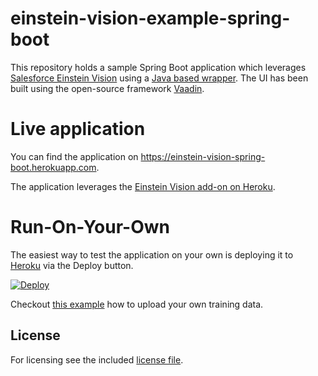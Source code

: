 # einstein-vision-example-spring-boot

This repository holds a sample Spring Boot application which leverages [Salesforce Einstein Vision](https://metamind.readme.io/) using a [Java based wrapper](https://github.com/muenzpraeger/salesforce-einstein-vision-java). The UI has been built using the open-source framework [Vaadin](https://vaadin.com/home).

# Live application

You can find the application on https://einstein-vision-spring-boot.herokuapp.com.

The application leverages the [Einstein Vision add-on on Heroku](https://elements.heroku.com/addons/einstein-vision).

# Run-On-Your-Own

The easiest way to test the application on your own is deploying it to [Heroku](https://www.heroku.com) via the Deploy button.

[![Deploy](https://www.herokucdn.com/deploy/button.svg)](https://heroku.com/deploy)

Checkout [this example](https://github.com/muenzpraeger/salesforce-einstein-vision-java/blob/master/src/test/java/com/winkelmeyer/salesforce/einsteinevision/tests/CreateAndTrainData.java) how to upload your own training data.

## License

For licensing see the included [license file](https://github.com/muenzpraeger/einstein-vision-example-spring-boot/blob/master/LICENSE.md).
